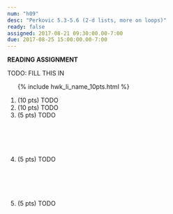 ```yaml
---
num: "h09"
desc: "Perkovic 5.3-5.6 (2-d lists, more on loops)"
ready: false
assigned: 2017-08-21 09:30:00.00-7:00
due: 2017-08-25 15:00:00.00-7:00
---
```


<b>READING ASSIGNMENT</b>

TODO: FILL THIS IN

<ol>

{% include hwk_li_name_10pts.html %}

<li> (10 pts) TODO </li>

<li> (10 pts) TODO
<div class="pagebreak">
</div>
</li>


<li style="margin-bottom:6em;" markdown="1"> (5 pts) TODO
</li>

<li style="margin-bottom:6em;" markdown="1"> (5 pts) TODO
</li>

<li style="margin-bottom:6em;" markdown="1"> (5 pts) TODO
</li>



</ol>

